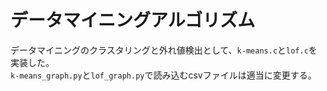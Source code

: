 # データマイニングアルゴリズム  
データマイニングのクラスタリングと外れ値検出として、`k-means.c`と`lof.c`を実装した。  
`k-means_graph.py`と`lof_graph.py`で読み込むcsvファイルは適当に変更する。
